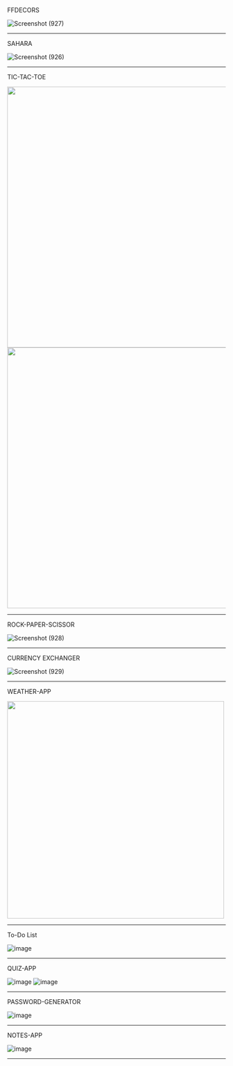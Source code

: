 FFDECORS


![Screenshot (927)](https://github.com/AbhinayPatil/web-beginner/assets/89311783/537d413e-8647-4eb2-88ce-8e138d213a23)


***


SAHARA


![Screenshot (926)](https://github.com/AbhinayPatil/web-beginner/assets/89311783/cb88073f-ec30-4ca5-87e0-c0531393e635)


***


TIC-TAC-TOE


<img src="https://github.com/AbhinayPatil/web-beginner/assets/89311783/f5ba2090-d806-432c-93ec-4ab8f9f3db1e" width="600px"> <img src="https://github.com/AbhinayPatil/web-beginner/assets/89311783/50fee12a-d808-472d-a822-1bf803205b51" width="600px">


***

ROCK-PAPER-SCISSOR


![Screenshot (928)](https://github.com/AbhinayPatil/web-beginner/assets/89311783/6067ade3-d80d-4132-becf-3b4d3693045c)


***


CURRENCY EXCHANGER


![Screenshot (929)](https://github.com/AbhinayPatil/web-beginner/assets/89311783/785102fd-a15a-4210-bfe7-50439473ea66)


***


WEATHER-APP


<img src="https://github.com/AbhinayPatil/web-beginner/assets/89311783/17d4d43d-bfcb-4a29-b250-a9168594e013" height=500px>


***


To-Do List


![image](https://github.com/AbhinayPatil/web-beginner/assets/89311783/3c4e6839-c8e2-42fc-bc0c-75d6a716f88c)


***



QUIZ-APP


![image](https://github.com/AbhinayPatil/web-beginner/assets/89311783/c92a296d-c265-4872-894d-8d158ee82aa2)
   ![image](https://github.com/AbhinayPatil/web-beginner/assets/89311783/022c27f6-58be-4127-8a67-63fd514854c1)


***


PASSWORD-GENERATOR


![image](https://github.com/AbhinayPatil/web-beginner/assets/89311783/2ae03181-9278-4059-b693-b18a4e5946cc)


***


NOTES-APP


![image](https://github.com/AbhinayPatil/web-beginner/assets/89311783/02c8939b-a4b8-4088-9124-4e80c239f785)


***







